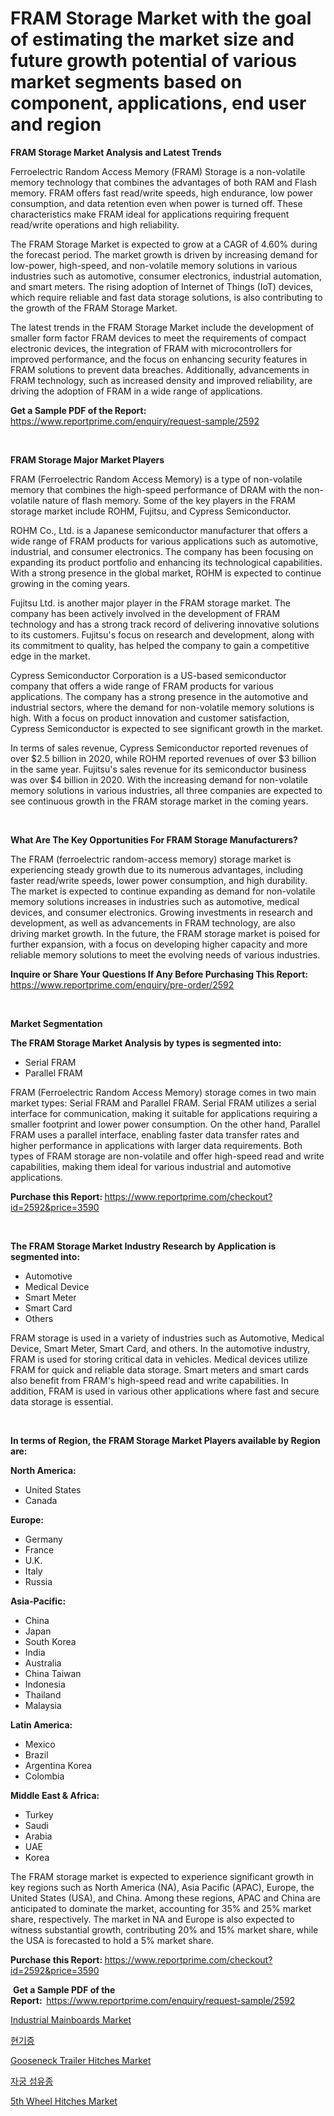 <p><h1>FRAM Storage Market with the goal of estimating the market size and future growth potential of various market segments based on component, applications, end user and region</h1></p><p><strong>FRAM Storage Market Analysis and Latest Trends</strong></p>
<p><p>Ferroelectric Random Access Memory (FRAM) Storage is a non-volatile memory technology that combines the advantages of both RAM and Flash memory. FRAM offers fast read/write speeds, high endurance, low power consumption, and data retention even when power is turned off. These characteristics make FRAM ideal for applications requiring frequent read/write operations and high reliability.</p><p>The FRAM Storage Market is expected to grow at a CAGR of 4.60% during the forecast period. The market growth is driven by increasing demand for low-power, high-speed, and non-volatile memory solutions in various industries such as automotive, consumer electronics, industrial automation, and smart meters. The rising adoption of Internet of Things (IoT) devices, which require reliable and fast data storage solutions, is also contributing to the growth of the FRAM Storage Market.</p><p>The latest trends in the FRAM Storage Market include the development of smaller form factor FRAM devices to meet the requirements of compact electronic devices, the integration of FRAM with microcontrollers for improved performance, and the focus on enhancing security features in FRAM solutions to prevent data breaches. Additionally, advancements in FRAM technology, such as increased density and improved reliability, are driving the adoption of FRAM in a wide range of applications.</p></p>
<p><strong>Get a Sample PDF of the Report:&nbsp;</strong> <a href="https://www.reportprime.com/enquiry/request-sample/2592">https://www.reportprime.com/enquiry/request-sample/2592</a></p>
<p>&nbsp;</p>
<p><strong>FRAM Storage Major Market Players</strong></p>
<p><p>FRAM (Ferroelectric Random Access Memory) is a type of non-volatile memory that combines the high-speed performance of DRAM with the non-volatile nature of flash memory. Some of the key players in the FRAM storage market include ROHM, Fujitsu, and Cypress Semiconductor.</p><p>ROHM Co., Ltd. is a Japanese semiconductor manufacturer that offers a wide range of FRAM products for various applications such as automotive, industrial, and consumer electronics. The company has been focusing on expanding its product portfolio and enhancing its technological capabilities. With a strong presence in the global market, ROHM is expected to continue growing in the coming years.</p><p>Fujitsu Ltd. is another major player in the FRAM storage market. The company has been actively involved in the development of FRAM technology and has a strong track record of delivering innovative solutions to its customers. Fujitsu's focus on research and development, along with its commitment to quality, has helped the company to gain a competitive edge in the market.</p><p>Cypress Semiconductor Corporation is a US-based semiconductor company that offers a wide range of FRAM products for various applications. The company has a strong presence in the automotive and industrial sectors, where the demand for non-volatile memory solutions is high. With a focus on product innovation and customer satisfaction, Cypress Semiconductor is expected to see significant growth in the market.</p><p>In terms of sales revenue, Cypress Semiconductor reported revenues of over $2.5 billion in 2020, while ROHM reported revenues of over $3 billion in the same year. Fujitsu's sales revenue for its semiconductor business was over $4 billion in 2020. With the increasing demand for non-volatile memory solutions in various industries, all three companies are expected to see continuous growth in the FRAM storage market in the coming years.</p></p>
<p>&nbsp;</p>
<p><strong>What Are The Key Opportunities For FRAM Storage Manufacturers?</strong></p>
<p><p>The FRAM (ferroelectric random-access memory) storage market is experiencing steady growth due to its numerous advantages, including faster read/write speeds, lower power consumption, and high durability. The market is expected to continue expanding as demand for non-volatile memory solutions increases in industries such as automotive, medical devices, and consumer electronics. Growing investments in research and development, as well as advancements in FRAM technology, are also driving market growth. In the future, the FRAM storage market is poised for further expansion, with a focus on developing higher capacity and more reliable memory solutions to meet the evolving needs of various industries.</p></p>
<p><strong>Inquire or Share Your Questions If Any Before Purchasing This Report:</strong> <a href="https://www.reportprime.com/enquiry/pre-order/2592">https://www.reportprime.com/enquiry/pre-order/2592</a></p>
<p>&nbsp;</p>
<p><strong>Market Segmentation</strong></p>
<p><strong>The FRAM Storage Market Analysis by types is segmented into:</strong></p>
<p><ul><li>Serial FRAM</li><li>Parallel FRAM</li></ul></p>
<p><p>FRAM (Ferroelectric Random Access Memory) storage comes in two main market types: Serial FRAM and Parallel FRAM. Serial FRAM utilizes a serial interface for communication, making it suitable for applications requiring a smaller footprint and lower power consumption. On the other hand, Parallel FRAM uses a parallel interface, enabling faster data transfer rates and higher performance in applications with larger data requirements. Both types of FRAM storage are non-volatile and offer high-speed read and write capabilities, making them ideal for various industrial and automotive applications.</p></p>
<p><strong>Purchase this Report:&nbsp;</strong><a href="https://www.reportprime.com/checkout?id=2592&price=3590">https://www.reportprime.com/checkout?id=2592&price=3590</a></p>
<p>&nbsp;</p>
<p><strong>The FRAM Storage Market Industry Research by Application is segmented into:</strong></p>
<p><ul><li>Automotive</li><li>Medical Device</li><li>Smart Meter</li><li>Smart Card</li><li>Others</li></ul></p>
<p><p>FRAM storage is used in a variety of industries such as Automotive, Medical Device, Smart Meter, Smart Card, and others. In the automotive industry, FRAM is used for storing critical data in vehicles. Medical devices utilize FRAM for quick and reliable data storage. Smart meters and smart cards also benefit from FRAM's high-speed read and write capabilities. In addition, FRAM is used in various other applications where fast and secure data storage is essential.</p></p>
<p>&nbsp;</p>
<p><strong>In terms of Region, the FRAM Storage Market Players available by Region are:</strong></p>
<p>
    <p> <strong> North America: </strong>
        <ul>
            <li>United States</li>
            <li>Canada</li>
        </ul>
        </p> 
    <p> <strong> Europe: </strong>
        <ul>
            <li>Germany</li>
            <li>France</li>
            <li>U.K.</li>
            <li>Italy</li>
            <li>Russia</li>
        </ul>
        </p> 
    <p> <strong> Asia-Pacific: </strong>
        <ul>
            <li>China</li>
            <li>Japan</li>
            <li>South Korea</li>
            <li>India</li>
            <li>Australia</li>
            <li>China Taiwan</li>
            <li>Indonesia</li>
            <li>Thailand</li>
            <li>Malaysia</li>
        </ul>
        </p> 
    <p> <strong> Latin America: </strong>
        <ul>
            <li>Mexico</li>
            <li>Brazil</li>
            <li>Argentina Korea</li>
            <li>Colombia</li>
        </ul>
        </p> 
    <p> <strong> Middle East & Africa: </strong>
        <ul>
            <li>Turkey</li>
            <li>Saudi</li>
            <li>Arabia</li>
            <li>UAE</li>
            <li>Korea</li>
        </ul>
    </p>
    </p>
<p><p>The FRAM storage market is expected to experience significant growth in key regions such as North America (NA), Asia Pacific (APAC), Europe, the United States (USA), and China. Among these regions, APAC and China are anticipated to dominate the market, accounting for 35% and 25% market share, respectively. The market in NA and Europe is also expected to witness substantial growth, contributing 20% and 15% market share, while the USA is forecasted to hold a 5% market share.</p></p>
<p><strong>Purchase this Report: </strong><a href="https://www.reportprime.com/checkout?id=2592&price=3590">https://www.reportprime.com/checkout?id=2592&price=3590</a></p>
<p>&nbsp;<strong>Get a Sample PDF of the Report:&nbsp;&nbsp;</strong><a href="https://www.reportprime.com/enquiry/request-sample/2592">https://www.reportprime.com/enquiry/request-sample/2592</a></p>
<p><strong></strong></p>
<p><p><a href="https://github.com/jhcraigie/Market-Research-Report-List-2/blob/main/industrial-mainboards-market.md">Industrial Mainboards Market</a></p><p><a href="https://github.com/trmesnao7959541/Market-Research-Report-List-1/blob/main/582100810983.md">현기증</a></p><p><a href="https://issuu.com/reportprime-2/docs/gooseneck-trailer-hitches-market-size-2030.pptx">Gooseneck Trailer Hitches Market</a></p><p><a href="https://github.com/vsn7qpua81q/Market-Research-Report-List-1/blob/main/276276810984.md">자궁 섬유종</a></p><p><a href="https://issuu.com/reportprime-2/docs/5th-wheel-hitches-market-size-2030.pptx">5th Wheel Hitches Market</a></p></p>